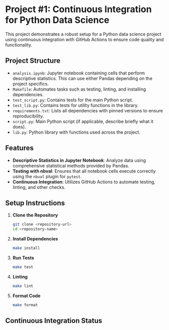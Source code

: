 # Project #1: Continuous Integration for Python Data Science

This project demonstrates a robust setup for a Python data science project using continuous integration with GitHub Actions to ensure code quality and functionality.

## Project Structure

- `analysis.ipynb`: Jupyter notebook containing cells that perform descriptive statistics. This can use either Pandas depending on the project specifics.
- `Makefile`: Automates tasks such as testing, linting, and installing dependencies.
- `test_script.py`: Contains tests for the main Python script.
- `test_lib.py`: Contains tests for utility functions in the library.
- `requirements.txt`: Lists all dependencies with pinned versions to ensure reproducibility.
- `script.py`: Main Python script (if applicable, describe briefly what it does).
- `lib.py`: Python library with functions used across the project.

## Features

- **Descriptive Statistics in Jupyter Notebook**: Analyze data using comprehensive statistical methods provided by Pandas.
- **Testing with nbval**: Ensures that all notebook cells execute correctly using the `nbval` plugin for `pytest`.
- **Continuous Integration**: Utilizes GitHub Actions to automate testing, linting, and other checks.

## Setup Instructions

1. **Clone the Repository**
   ```bash
   git clone <repository-url>
   cd <repository-name>

2. **Install Dependencies**
   ```bash
   make install
   
3. **Run Tests**
   ```bash
   make test

4. **Linting**
   ```bash
   make lint

5. **Format Code**
   ```bash
   make format


## Continuous Integration Status
